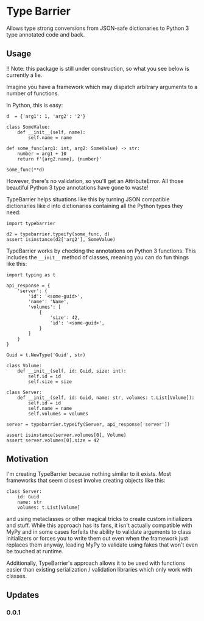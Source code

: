 # Type Barrier

Allows type strong conversions from JSON-safe dictionaries to Python 3 type annotated code and back.

## Usage

!! Note: this package is still under construction, so what you see below is currently a lie.

Imagine you have a framework which may dispatch arbitrary arguments to a number of functions.

In Python, this is easy:


    d  = {'arg1': 1, 'arg2': '2'}

    class SomeValue:
        def __init__(self, name):
            self.name = name

    def some_func(arg1: int, arg2: SomeValue) -> str:
        number = arg1 + 10
        return f'{arg2.name}, {number}'

    some_func(**d)

However, there's no validation, so you'll get an AttributeError. All those beautiful Python 3 type annotations have gone to waste!

TypeBarrier helps situations like this by turning JSON compatible dictionaries like `d` into dictionaries containing all the Python types they need:

    import typebarrier

    d2 = typebarrier.typeify(some_func, d)
    assert isinstance(d2['arg2'], SomeValue)

TypeBarrier works by checking the annotations on Python 3 functions. This includes the `__init__` method of classes, meaning you can do fun things like this:

    import typing as t

    api_response = {
        'server': {
            'id': '<some-guid>',
            'name': 'Name',
            'volumes': [
                {
                    'size': 42,
                    'id': '<some-guid>',
                }
            ]
        }
    }

    Guid = t.NewType('Guid', str)

    class Volume:
        def __init__(self, id: Guid, size: int):
            self.id = id
            self.size = size

    class Server:
        def __init__(self, id: Guid, name: str, volumes: t.List[Volume]):
            self.id = id
            self.name = name
            self.volumes = volumes

    server = typebarrier.typeify(Server, api_response['server'])

    assert isinstance(server.volumes[0], Volume)
    assert server.volumes[0].size = 42

## Motivation

I'm creating TypeBarrier because nothing similar to it exists. Most frameworks that seem closest involve creating objects like this:

    class Server:
        id: Guid
        name: str
        volumes: t.List[Volume]

and using metaclasses or other magical tricks to create custom initializers and stuff. While this approach has its fans, it isn't actually compatible with MyPy and in some cases forfeits the ability to validate arguments to class initializers or forces you to write them out even when the framework just replaces them anyway, leading MyPy to validate using fakes that won't even be touched at runtime.

Additionally, TypeBarrier's approach allows it to be used with functions easier than existing serialization / validation libraries which only work with classes.

## Updates

### 0.0.1




